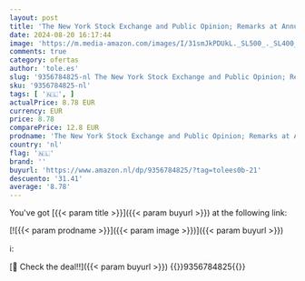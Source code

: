 ```yaml
---
layout: post
title: 'The New York Stock Exchange and Public Opinion; Remarks at Annual Dinner  Association of Stock Exchange Brokers  Held at the Astor Hotel  New York  January 24  1917'
date: 2024-08-20 16:17:44
image: 'https://m.media-amazon.com/images/I/31smJkPDUkL._SL500_._SL400_.jpg'
comments: true
category: ofertas
author: 'tole.es'
slug: '9356784825-nl The New York Stock Exchange and Public Opinion; Remarks at...'
sku: '9356784825-nl'
tags: [ '🇳🇱', ]
actualPrice: 8.78 EUR
currency: EUR
price: 8.78
comparePrice: 12.8 EUR
prodname: 'The New York Stock Exchange and Public Opinion; Remarks at Annual Dinner  Association of Stock Exchange Brokers  Held at the Astor Hotel  New York  January 24  1917'
country: 'nl'
flag: '🇳🇱'
brand: ''
buyurl: 'https://www.amazon.nl/dp/9356784825/?tag=tolees0b-21'
descuento: '31.41'
average: '8.78'
---
```


You've got [{{< param title >}}]({{< param buyurl >}}) at the following link:

[![{{< param prodname >}}]({{< param image >}})]({{< param buyurl >}})

ℹ️:


[🛒 Check the deal!!]({{< param buyurl >}})
{{<world>}}9356784825{{</world>}}
